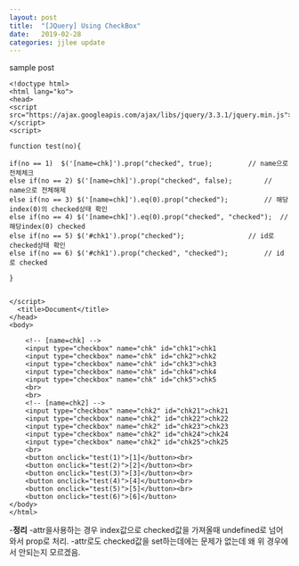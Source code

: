 ```yaml
---
layout: post
title:  "[JQuery] Using CheckBox"
date:   2019-02-28
categories: jjlee update
---
```


sample post

~~~
<!doctype html>
<html lang="ko">
<head>
<script src="https://ajax.googleapis.com/ajax/libs/jquery/3.3.1/jquery.min.js"></script>
<script>

function test(no){

if(no == 1)	 $('[name=chk]').prop("checked", true);			// name으로 전체체크
else if(no == 2) $('[name=chk]').prop("checked", false);		// name으로 전체해제
else if(no == 3) $('[name=chk]').eq(0).prop("checked");			// 해당index(0)의 checked상태 확인
else if(no == 4) $('[name=chk]').eq(0).prop("checked", "checked");	// 해당index(0) checked
else if(no == 5) $('#chk1').prop("checked"); 				// id로 checked상태 확인
else if(no == 6) $('#chk1').prop("checked", "checked");			// id로 checked

}


</script>
  <title>Document</title>
</head>
<body>
	
	<!-- [name=chk] -->
	<input type="checkbox" name="chk" id="chk1">chk1
	<input type="checkbox" name="chk" id="chk2">chk2
	<input type="checkbox" name="chk" id="chk3">chk3
	<input type="checkbox" name="chk" id="chk4">chk4
	<input type="checkbox" name="chk" id="chk5">chk5
	<br>
	<br>
	<!-- [name=chk2] -->
	<input type="checkbox" name="chk2" id="chk21">chk21
	<input type="checkbox" name="chk2" id="chk22">chk22
	<input type="checkbox" name="chk2" id="chk23">chk23
	<input type="checkbox" name="chk2" id="chk24">chk24
	<input type="checkbox" name="chk2" id="chk25">chk25
	<br>
	<button onclick="test(1)">[1]</button><br>
	<button onclick="test(2)">[2]</button><br>
	<button onclick="test(3)">[3]</button><br>
	<button onclick="test(4)">[4]</button><br>
	<button onclick="test(5)">[5]</button><br>
	<button onclick="test(6)">[6]</button>
</body>
</html>

~~~

-**정리**
 -attr을사용하는 경우 index값으로 checked값을 가져올때 undefined로 넘어와서 prop로 처리.
 -attr로도 checked값을 set하는데에는 문제가 없는데 왜 위 경우에서 안되는지 모르겠음.

[jekyll-docs]: http://jekyllrb.com/docs/home
[jekyll-gh]:   https://github.com/jekyll/jekyll
[jekyll-talk]: https://talk.jekyllrb.com/
